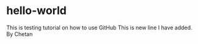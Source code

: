 # hello-world
This is testing tutorial on how to use GitHub
This is new line I have added. By Chetan
